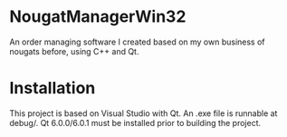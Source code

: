 # NougatManagerWin32
An order managing software I created based on my own business of nougats before, using C++ and Qt.

# Installation
This project is based on Visual Studio with Qt. An .exe file is runnable at debug/. Qt 6.0.0/6.0.1 must be installed prior to building the project.
